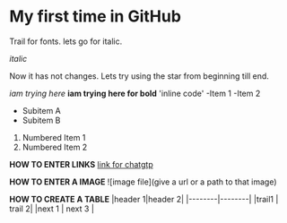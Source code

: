 # My first time in GitHub
 Trail for fonts.
 lets go for italic.
 
 *italic*
 
 Now it has not changes.
 Lets try using the star from beginning till end.
 
 *iam trying here*
 **iam trying here for bold**
 'inline code'
 -Item 1
 -Item 2
   - Subitem A
  - Subitem B
1. Numbered Item 1
2. Numbered Item 2


 **HOW TO ENTER LINKS**
 [link for chatgtp](https://chat.openai.com/c/67da64d9-add4-47ee-a289-8230ab8bdda3)

 **HOW TO ENTER A IMAGE**
 ![image file](give a url or a path to that image)

 **HOW TO CREATE A TABLE**
 |header 1|header 2|
 |--------|--------|
 |trail1  | trail 2|
 |next 1  | next 3 |
